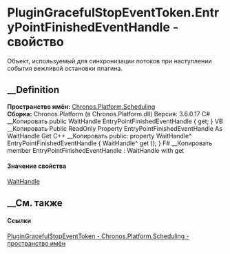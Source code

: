 # PluginGracefulStopEventToken.EntryPointFinishedEventHandle - свойство
Объект, используемый для синхронизации потоков при наступлении события
вежливой остановки плагина.
## __Definition
 **Пространство имён:**
[Chronos.Platform.Scheduling](N_Chronos_Platform_Scheduling.htm)  
 **Сборка:** Chronos.Platform (в Chronos.Platform.dll) Версия: 3.6.0.17
C# __Копировать
     public WaitHandle EntryPointFinishedEventHandle { get; }
VB __Копировать
     Public ReadOnly Property EntryPointFinishedEventHandle As WaitHandle
    	Get
C++ __Копировать
     public:
    property WaitHandle^ EntryPointFinishedEventHandle {
    	WaitHandle^ get ();
    }
F# __Копировать
     member EntryPointFinishedEventHandle : WaitHandle with get
#### Значение свойства
[WaitHandle](https://learn.microsoft.com/dotnet/api/system.threading.waithandle)
##  __См. также
#### Ссылки
[PluginGracefulStopEventToken -
](T_Chronos_Platform_Scheduling_PluginGracefulStopEventToken.htm)
[Chronos.Platform.Scheduling - пространство
имён](N_Chronos_Platform_Scheduling.htm)
